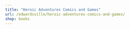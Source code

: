 ```yaml
---
title: "Heroic Adventures Comics and Games"
url: /edwardsville/heroic-adventures-comics-and-games/
shop: books
---
```

